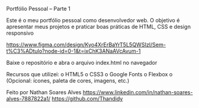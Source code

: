 Portfólio Pessoal – Parte 1 

Este é o meu portfólio pessoal como desenvolvedor web. O objetivo é apresentar meus projetos e praticar boas práticas de HTML, CSS e design responsivo

https://www.figma.com/design/Kyo4XrErBaYrT5L5QWSIzl/Sem-t%C3%ADtulo?node-id=0-1&t=ixChK3ANaAVcAvum-1

Baixe o repositório e abra o arquivo index.html no navegador

Recursos que utilizei:
o HTML5 
o CSS3 
o Google Fonts 
o Flexbox 
o (Opcional: ícones, paleta de cores, imagens, etc.) 

Feito por Nathan Soares Alves
https://www.linkedin.com/in/nathan-soares-alves-7887822a1/
https://github.com/Thandidy
